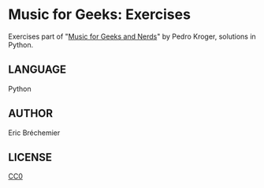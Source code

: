Music for Geeks: Exercises
==========================

Exercises part of "[Music for Geeks and Nerds][BOOK]" by Pedro Kroger,
solutions in Python.

[BOOK]: http://musicforgeeksandnerds.com/

LANGUAGE
--------

Python

AUTHOR
------

Eric Bréchemier

LICENSE
-------

[CC0](https://creativecommons.org/publicdomain/zero/1.0/)
